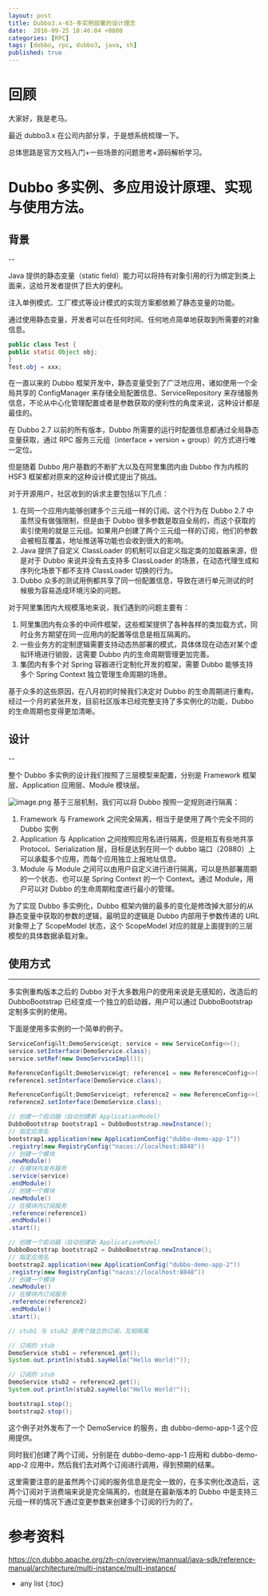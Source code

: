 ```yaml
---
layout: post
title: Dubbo3.x-63-多实例部署的设计理念
date:  2016-09-25 18:46:04 +0800
categories: [RPC]
tags: [dobbo, rpc, dubbo3, java, sh]
published: true
---
```



# 回顾

大家好，我是老马。

最近 dubbo3.x 在公司内部分享，于是想系统梳理一下。

总体思路是官方文档入门+一些场景的问题思考+源码解析学习。

# Dubbo 多实例、多应用设计原理、实现与使用方法。

## 背景
--

Java 提供的静态变量（static field）能力可以将持有对象引用的行为绑定到类上面来，这给开发者提供了巨大的便利。

注入单例模式、工厂模式等设计模式的实现方案都依赖了静态变量的功能。

通过使用静态变量，开发者可以在任何时间、任何地点简单地获取到所需要的对象信息。

```java
public class Test {
public static Object obj;
}
Test.obj = xxx;
```

在一直以来的 Dubbo 框架开发中，静态变量受到了广泛地应用，诸如使用一个全局共享的 ConfigManager 来存储全局配置信息、ServiceRepository 来存储服务信息，不论从中心化管理配置或者是参数获取的便利性的角度来说，这种设计都是最佳的。

在 Dubbo 2.7 以前的所有版本，Dubbo 所需要的运行时配置信息都通过全局静态变量获取，通过 RPC 服务三元组（interface + version + group）的方式进行唯一定位。

但是随着 Dubbo 用户基数的不断扩大以及在阿里集团内由 Dubbo 作为内核的 HSF3 框架都对原来的这种设计模式提出了挑战。

对于开源用户，社区收到的诉求主要包括以下几点：

1.  在同一个应用内能够创建多个三元组一样的订阅。这个行为在 Dubbo 2.7 中虽然没有做强限制，但是由于 Dubbo 很多参数是取自全局的，而这个获取的索引使用的就是三元组。如果用户创建了两个三元组一样的订阅，他们的参数会被相互覆盖，地址推送等功能也会收到很大的影响。
2.  Java 提供了自定义 ClassLoader 的机制可以自定义指定类的加载器来源，但是对于 Dubbo 来说并没有去支持多 ClassLoader 的场景，在动态代理生成和序列化场景下都不支持 ClassLoader 切换的行为。
3.  Dubbo 众多的测试用例都共享了同一份配置信息，导致在进行单元测试的时候极为容易造成环境污染的问题。

对于阿里集团内大规模落地来说，我们遇到的问题主要有：

1.  阿里集团内有众多的中间件框架，这些框架提供了各种各样的类加载方式，同时业务方期望在同一应用内的配置等信息是相互隔离的。
2.  一些业务方的定制逻辑需要支持动态热部署的模式，具体体现在动态对某个虚拟环境进行销毁，这需要 Dubbo 内的生命周期管理更加完善。
3.  集团内有多个对 Spring 容器进行定制化开发的框架，需要 Dubbo 能够支持多个 Spring Context 独立管理生命周期的场景。

基于众多的这些原因，在八月初的时候我们决定对 Dubbo 的生命周期进行重构，经过一个月的紧张开发，目前社区版本已经完整支持了多实例化的功能，Dubbo 的生命周期也变得更加清晰。

## 设计
--

整个 Dubbo 多实例的设计我们按照了三层模型来配置，分别是 Framework 框架层、Application 应用层、Module 模块层。 

![image.png](https://cdn.nlark.com/yuque/0/2021/png/209479/1633766738924-498b5ac4-d96b-48f4-a55f-8cc946800bee.png#clientId=uc9c7eb9b-dec6-4&from=paste&height=446&id=ub35f4a80&originHeight=892&originWidth=2366&originalType=binary&ratio=1&size=483065&status=done&style=none&taskId=u01b03e88-733f-422b-94ea-cf45220737c&width=1183) 基于三层机制，我们可以将 Dubbo 按照一定规则进行隔离：

1.  Framework 与 Framework 之间完全隔离，相当于是使用了两个完全不同的 Dubbo 实例
2.  Application 与 Application 之间按照应用名进行隔离，但是相互有些地共享 Protocol、Serialization 层，目标是达到在同一个 dubbo 端口（20880）上可以承载多个应用，而每个应用独立上报地址信息。
3.  Module 与 Module 之间可以由用户自定义进行进行隔离，可以是热部署周期的一个状态、也可以是 Spring Context 的一个 Context。通过 Module，用户可以对 Dubbo 的生命周期粒度进行最小的管理。

为了实现 Dubbo 多实例化，Dubbo 框架内做的最多的变化是修改掉大部分的从静态变量中获取的参数的逻辑，最明显的逻辑是 Dubbo 内部用于参数传递的 URL 对象带上了 ScopeModel 状态，这个 ScopeModel 对应的就是上面提到的三层模型的具体数据承载对象。

## 使用方式
----

多实例重构版本之后的 Dubbo 对于大多数用户的使用来说是无感知的，改造后的 DubboBootstrap 已经变成一个独立的启动器，用户可以通过 DubboBootstrap 定制多实例的使用。

下面是使用多实例的一个简单的例子。

```java
ServiceConfig&lt;DemoService&gt; service = new ServiceConfig<>();
service.setInterface(DemoService.class);
service.setRef(new DemoServiceImpl());

ReferenceConfig&lt;DemoService&gt; reference1 = new ReferenceConfig<>();
reference1.setInterface(DemoService.class);

ReferenceConfig&lt;DemoService&gt; reference2 = new ReferenceConfig<>();
reference2.setInterface(DemoService.class);

// 创建一个启动器（自动创建新 ApplicationModel）
DubboBootstrap bootstrap1 = DubboBootstrap.newInstance();
// 指定应用名
bootstrap1.application(new ApplicationConfig("dubbo-demo-app-1"))
.registry(new RegistryConfig("nacos://localhost:8848"))
// 创建一个模块
.newModule()
// 在模块内发布服务
.service(service)
.endModule()
// 创建一个模块
.newModule()
// 在模块内订阅服务
.reference(reference1)
.endModule()
.start();

// 创建一个启动器（自动创建新 ApplicationModel）
DubboBootstrap bootstrap2 = DubboBootstrap.newInstance();
// 指定应用名
bootstrap2.application(new ApplicationConfig("dubbo-demo-app-2"))
.registry(new RegistryConfig("nacos://localhost:8848"))
// 创建一个模块
.newModule()
// 在模块内订阅服务
.reference(reference2)
.endModule()
.start();

// stub1 与 stub2 是两个独立的订阅，互相隔离

// 订阅的 stub
DemoService stub1 = reference1.get();
System.out.println(stub1.sayHello("Hello World!"));

// 订阅的 stub
DemoService stub2 = reference2.get();
System.out.println(stub2.sayHello("Hello World!"));

bootstrap1.stop();
bootstrap2.stop();
```

这个例子对外发布了一个 DemoService 的服务，由 dubbo-demo-app-1 这个应用提供。

同时我们创建了两个订阅，分别是在 dubbo-demo-app-1 应用和 dubbo-demo-app-2 应用中，然后我们去对两个订阅进行调用，得到预期的结果。

这里需要注意的是虽然两个订阅的服务信息是完全一致的，在多实例化改造后，这两个订阅对于消费端来说是完全隔离的，也就是在最新版本的 Dubbo 中是支持三元组一样的情况下通过变更参数来创建多个订阅的行为的了。

# 参考资料

https://cn.dubbo.apache.org/zh-cn/overview/mannual/java-sdk/reference-manual/architecture/multi-instance/multi-instance/

* any list
{:toc}